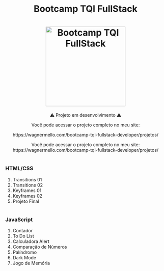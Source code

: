<h1 align="center"> Bootcamp TQI FullStack</h1>
<h1 align="center" ><img alt="Bootcamp TQI FullStack" src="https://hermes.digitalinnovation.one/tracks/3c8be628-5138-4b63-9cfa-e5313cc03103.png" height="250" width="250"/></h1>
<p align="center" Repositório criado para mostrar meu progresso no bootcamp da TQI, através da DIO.</p>

<p align="center">⚠️ Projeto em desenvolvimento ⚠️</p>

<p align="center">Você pode acessar o projeto completo no meu site:</p>
<p align="center">https://wagnermello.com/bootcamp-tqi-fullstack-developer/projetos/</p> 
<p align="center">Você pode acessar o projeto completo no meu site: 
https://wagnermello.com/bootcamp-tqi-fullstack-developer/projetos/ </p>


#




<h3>HTML/CSS</h3>

01. Transitions 01
02. Transitions 02
03. Keyframes 01
04. Keyframes 02
05. Projeto Final

#

<h3>JavaScript</h3>

01. Contador
02. To Do List
03. Calculadora Alert
04. Comparação de Números
05. Palíndromo
06. Dark Mode
07. Jogo de Memória

